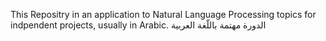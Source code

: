 
This Repositry in an application to Natural Language Processing topics for indpendent projects, usually in Arabic.
الدورة مهتمة باللّغة العربية




